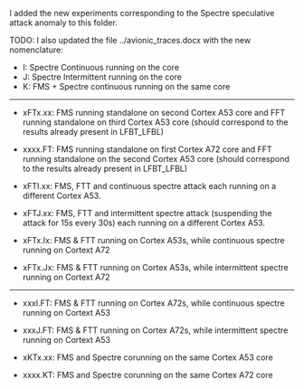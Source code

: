 I added the new experiments corresponding to the Spectre speculative attack anomaly to this folder. 

TODO: I also updated the file ../avionic_traces.docx with the new nomenclature:

* I: Spectre Continuous running on the core
* J: Spectre Intermittent running on the core
* K: FMS + Spectre continuous running on the same core


---

 * xFTx.xx: FMS running standalone on second Cortex A53 core and FFT running standalone on third Cortex A53 core (should correspond to the results already present in LFBT_LFBL) 
 * xxxx.FT: FMS running standalone on first Cortex A72 core and FFT running standalone on the second Cortex A53 core (should correspond to the results already present in LFBT_LFBL) 

 * xFTI.xx: FMS, FTT and continuous spectre attack each running on a different Cortex A53.
 * xFTJ.xx: FMS, FTT and intermittent spectre attack (suspending the attack for 15s every 30s) each running on a different Cortex A53.

 * xFTx.Ix: FMS & FTT running on Cortex A53s, while continuous spectre running on Cortext A72
 * xFTx.Jx: FMS & FTT running on Cortex A53s, while intermittent spectre running on Cortext A72

---

 * xxxI.FT: FMS & FTT running on Cortex A72s, while continuous spectre running on Cortext A53
 * xxxJ.FT: FMS & FTT running on Cortex A72s, while intermittent spectre running on Cortext A53

 * xKTx.xx: FMS and Spectre corunning on the same Cortex A53 core
 * xxxx.KT: FMS and Spectre corunning on the same Cortex A72 core
